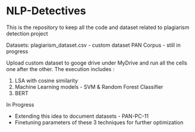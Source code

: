 # NLP-Detectives
This is the repository to keep all the code and dataset related to plagiarism detection project

Datasets:
plagiarism_dataset.csv - custom dataset
PAN Corpus - still in progress

Upload custom dataset to googe drive under MyDrive and run all the cells one after the other.
The execution includes :
1) LSA with cosine similarity
2) Machine Learning models - SVM & Random Forest Classifier
3) BERT

In Progress
- Extending this idea to document datasets - PAN-PC-11
- Finetuning parameters of these 3 techniques for further optimization

